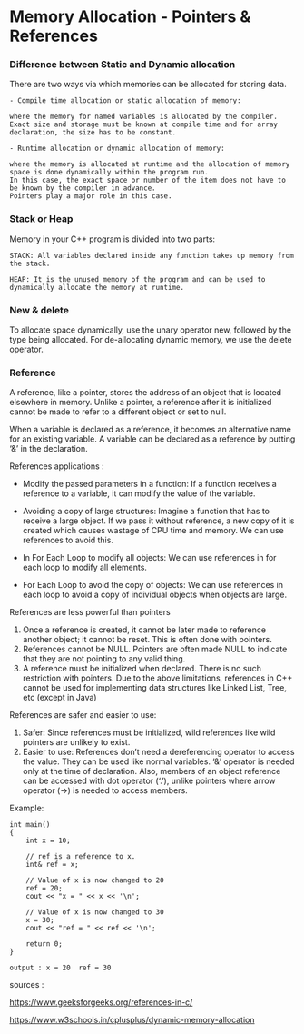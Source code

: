 # Memory Allocation - Pointers & References

### Difference between Static and Dynamic allocation

There are two ways via which memories can be allocated for storing data. 

	- Compile time allocation or static allocation of memory: 
	
	where the memory for named variables is allocated by the compiler. 
	Exact size and storage must be known at compile time and for array declaration, the size has to be constant.

	- Runtime allocation or dynamic allocation of memory: 
	
	where the memory is allocated at runtime and the allocation of memory space is done dynamically within the program run. 
	In this case, the exact space or number of the item does not have to be known by the compiler in advance. 
	Pointers play a major role in this case.

### Stack or Heap

Memory in your C++ program is divided into two parts:

	STACK: All variables declared inside any function takes up memory from the stack.

	HEAP: It is the unused memory of the program and can be used to dynamically allocate the memory at runtime.

### New & delete

To allocate space dynamically, use the unary operator new, followed by the type being allocated.
For de-allocating dynamic memory, we use the delete operator.

### Reference

A reference, like a pointer, stores the address of an object that is located elsewhere in memory. 
Unlike a pointer, a reference after it is initialized cannot be made to refer to a different object or set to null.

When a variable is declared as a reference, it becomes an alternative name for an existing variable. 
A variable can be declared as a reference by putting ‘&’ in the declaration.

References applications :

- Modify the passed parameters in a function: If a function receives a reference to a variable, it can modify the value of the variable.

- Avoiding a copy of large structures: Imagine a function that has to receive a large object. 
If we pass it without reference, a new copy of it is created which causes wastage of CPU time and memory. We can use references to avoid this.

- In For Each Loop to modify all objects: We can use references in for each loop to modify all elements.

- For Each Loop to avoid the copy of objects: We can use references in each loop to avoid a copy of individual objects when objects are large.  


References are less powerful than pointers
1) Once a reference is created, it cannot be later made to reference another object; it cannot be reset. This is often done with pointers. 
2) References cannot be NULL. Pointers are often made NULL to indicate that they are not pointing to any valid thing. 
3) A reference must be initialized when declared. There is no such restriction with pointers.
Due to the above limitations, references in C++ cannot be used for implementing data structures like Linked List, Tree, etc (except in Java)
 
References are safer and easier to use: 
1) Safer: Since references must be initialized, wild references like wild pointers are unlikely to exist.
2) Easier to use: References don’t need a dereferencing operator to access the value. 
They can be used like normal variables. ‘&’ operator is needed only at the time of declaration. 
Also, members of an object reference can be accessed with dot operator (‘.’), unlike pointers where arrow operator (->) is needed to access members.


Example:

	int main()
	{
		int x = 10;

		// ref is a reference to x.
		int& ref = x;

		// Value of x is now changed to 20
		ref = 20;
		cout << "x = " << x << '\n';

		// Value of x is now changed to 30
		x = 30;
		cout << "ref = " << ref << '\n';

		return 0;
	}

	output : x = 20  ref = 30

sources :

https://www.geeksforgeeks.org/references-in-c/

https://www.w3schools.in/cplusplus/dynamic-memory-allocation

